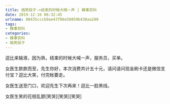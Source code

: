 ```yaml
---
title: 搞笑段子->结束的时候大喊一声 | 糗事百科
date: 2019-12-16 06:32:45
urlname: 08435cccb9ae43f06e50859b430aa280
tags: 
- 糗事百科
categories:
- 糗事百科
- 搞笑段子
---
```

逗比来输液，因为熟，结束的时候大喊一声，服务员，买单。

女医生款款而至，先生你好，本次消费共计五十元，请问请问现金刷卡还是微信支付宝？逗比大笑，付完帐要走。

女医生送至门口，欢迎先生下次再来！逗比一脸黑线。

女医生笑的花枝乱颤[笑哭][笑哭][笑哭]


